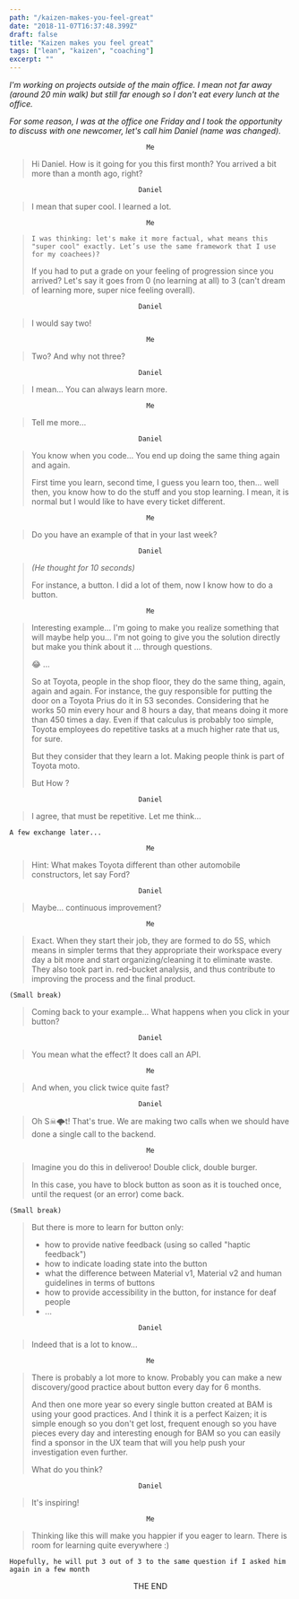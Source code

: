 ```yaml
---
path: "/kaizen-makes-you-feel-great"
date: "2018-11-07T16:37:48.399Z"
draft: false
title: "Kaizen makes you feel great"
tags: ["lean", "kaizen", "coaching"]
excerpt: ""
---
```


_I'm working on projects outside of the main office. I mean not far away (around 20 min walk) but still far enough so I don't eat every lunch at the office._

_For some reason, I was at the office one Friday and I took the opportunity to discuss with one newcomer, let's call him Daniel (name was changed)._

<center><code>Me</code></center>

> Hi Daniel. How is it going for you this first month? You arrived a bit more than
> a month ago, right?

<center><code>Daniel</code></center>

> I mean that super cool. I learned a lot.

<center><code>Me</code></center>

> `I was thinking: let's make it more factual, what means this "super cool" exactly. Let’s use the same framework that I use for my coachees)?`
>
> If you had to put a grade on your feeling of progression since you arrived?
> Let's say it goes from 0 (no learning at all) to 3 (can't dream of learning more,
> super nice feeling overall).

<center><code>Daniel</code></center>

> I would say two!

<center><code>Me</code></center>

> Two? And why not three?

<center><code>Daniel</code></center>

> I mean... You can always learn more.

<center><code>Me</code></center>

> Tell me more...

<center><code>Daniel</code></center>

> You know when you code... You end up doing the same thing again and again.
>
> First time you learn, second time, I guess you learn too, then... well then,
> you know how to do the stuff and you stop learning. I mean, it is normal but I
> would like to have every ticket different.

<center><code>Me</code></center>

> Do you have an example of that in your last week?

<center><code>Daniel</code></center>

> _(He thought for 10 seconds)_
>
> For instance, a button. I did a lot of them, now I know how to do a button.

<center><code>Me</code></center>

> Interesting example... I'm going to make you realize something that will maybe
> help you... I'm not going to give you the solution directly but make you think
> about it ... through questions.
>
> 😂 ...
>
> So at Toyota, people in the shop floor, they do the same thing, again, again
> and again. For instance, the guy responsible for putting the door on a Toyota Prius
> do it in 53 secondes. Considering that he works 50 min every hour and 8 hours a
> day, that means doing it more than 450 times a day. Even if that calculus is
> probably too simple, Toyota employees do repetitive tasks at a much higher rate
> that us, for sure.
>
> But they consider that they learn a lot. Making people think is part of Toyota
> moto.
>
> But How ?

<center><code>Daniel</code></center>

> I agree, that must be repetitive. Let me think...

`A few exchange later...`

<center><code>Me</code></center>

> Hint: What makes Toyota different than other automobile constructors, let say
> Ford?

<center><code>Daniel</code></center>

> Maybe... continuous improvement?

<center><code>Me</code></center>

> Exact. When they start their job, they are formed to do 5S, which means in
> simpler terms that they appropriate their workspace every day a bit more and
> start organizing/cleaning it to eliminate waste. They also took part in.
> red-bucket analysis, and thus contribute to improving the process and the final
> product.

`(Small break)`

> Coming back to your example... What happens when you click in your button?

<center><code>Daniel</code></center>

> You mean what the effect? It does call an API.

<center><code>Me</code></center>

> And when, you click twice quite fast?

<center><code>Daniel</code></center>

> Oh S☠🌩t! That's true. We are making two calls when we should have done a single call to the backend.

<center><code>Me</code></center>

> Imagine you do this in deliveroo! Double click, double burger.
>
> In this case, you have to block button as soon as it is touched once, until
> the request (or an error) come back.

`(Small break)`

> But there is more to learn for button only:
>
> - how to provide native feedback (using so called "haptic feedback")
> - how to indicate loading state into the button
> - what the difference between Material v1, Material v2 and human guidelines in
>   terms of buttons
> - how to provide accessibility in the button, for instance for deaf people
> - ...

<center><code>Daniel</code></center>

> Indeed that is a lot to know...

<center><code>Me</code></center>

> There is probably a lot more to know. Probably you can make a new
> discovery/good practice about button every day for 6 months.
>
> And then one more year so every single button created at BAM is using your
> good practices. And I think it is a perfect Kaizen; it is simple enough so you
> don't get lost, frequent enough so you have pieces every day and interesting
> enough for BAM so you can easily find a sponsor in the UX team that will you help push your investigation even further.
>
> What do you think?

<center><code>Daniel</code></center>

> It's inspiring!

<center><code>Me</code></center>

> Thinking like this will make you happier if you eager to learn. There is room
> for learning quite everywhere :)

`Hopefully, he will put 3 out of 3 to the same question if I asked him again in a few month`

<center>THE END</center>
